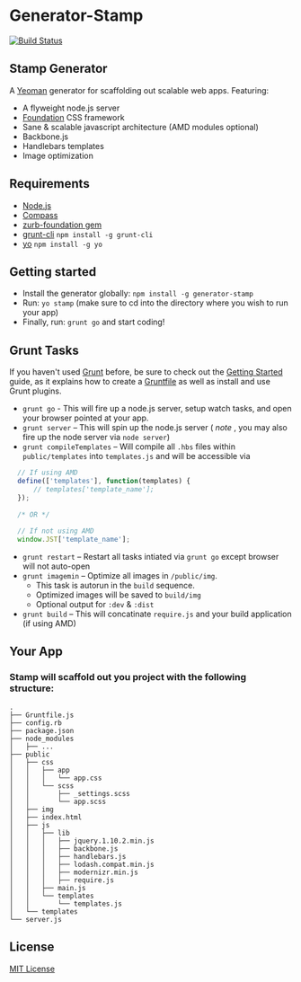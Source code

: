 # Generator-Stamp
[![Build Status](https://secure.travis-ci.org/kyledetella/generator-stamp.png?branch=master)](https://travis-ci.org/kyledetella/generator-stamp)

## Stamp Generator
  A [Yeoman](http://yeoman.io) generator for scaffolding out scalable web apps. Featuring:
  + A flyweight node.js server
  + [Foundation](http://foundation.zurb.com) CSS framework
  + Sane & scalable javascript architecture (AMD modules optional)
  + Backbone.js
  + Handlebars templates
  + Image optimization

## Requirements
  + [Node.js](http://nodejs.org)
  + [Compass](http://compass-style.org/)
  + [zurb-foundation gem](http://foundation.zurb.com/docs/sass.html)
  + [grunt-cli](http://gruntjs.com/getting-started) `npm install -g grunt-cli`
  + [yo](https://github.com/yeoman/yo) `npm install -g yo`

## Getting started
  + Install the generator globally: `npm install -g generator-stamp`
  + Run: `yo stamp` (make sure to cd into the directory where you wish to run your app)
  + Finally, run: `grunt go` and start coding!

## Grunt Tasks
If you haven't used [Grunt](http://gruntjs.com/) before, be sure to check out the [Getting Started](http://gruntjs.com/getting-started) guide, as it explains how to create a [Gruntfile](http://gruntjs.com/sample-gruntfile) as well as install and use Grunt plugins.

  + `grunt go` - This will fire up a node.js server, setup watch tasks, and open your browser pointed at your app. 
  + `grunt server` – This will spin up the node.js server ( *note* , you may also fire up the node server via `node server`)  
  + `grunt compileTemplates` – Will compile all `.hbs` files within `public/templates` into `templates.js` and will be accessible via
``` js
  // If using AMD
  define(['templates'], function(templates) {
      // templates['template_name'];
  });
  
  /* OR */
  
  // If not using AMD
  window.JST['template_name'];
```
  + `grunt restart` – Restart all tasks intiated via `grunt go` except browser will not auto-open
  + `grunt imagemin` – Optimize all images in `/public/img`.
      - This task is autorun in the `build` sequence.  
      - Optimized images will be saved to `build/img`  
      - Optional output for `:dev` & `:dist`
  + `grunt build` – This will concatinate `require.js` and your build application (if using AMD)
  
## Your App
### Stamp will scaffold out you project with the following structure:

``` unicode
.
├── Gruntfile.js
├── config.rb
├── package.json
├── node_modules
│   ├── ...
├── public
│   ├── css
│   │   ├── app
│   │   │   └── app.css
│   │   └── scss
│   │       ├── _settings.scss
│   │       └── app.scss
│   ├── img
│   ├── index.html
│   ├── js
│   │   ├── lib
│   │   │   ├── jquery.1.10.2.min.js
│   │   │   ├── backbone.js
│   │   │   ├── handlebars.js
│   │   │   ├── lodash.compat.min.js
│   │   │   ├── modernizr.min.js
│   │   │   ├── require.js
│   │   ├── main.js
│   │   └── templates
│   │       └── templates.js
│   └── templates
└── server.js

```

## License
[MIT License](http://en.wikipedia.org/wiki/MIT_License)
